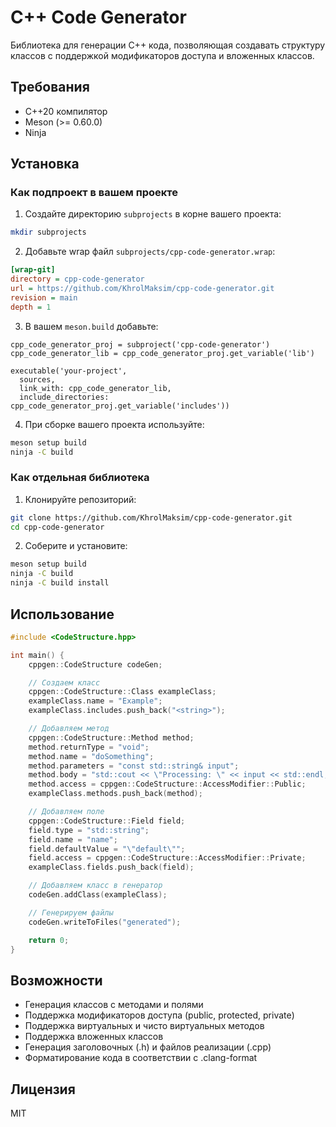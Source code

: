 # C++ Code Generator

Библиотека для генерации C++ кода, позволяющая создавать структуру классов с поддержкой модификаторов доступа и вложенных классов.

## Требования

- C++20 компилятор
- Meson (>= 0.60.0)
- Ninja

## Установка

### Как подпроект в вашем проекте

1. Создайте директорию `subprojects` в корне вашего проекта:
```bash
mkdir subprojects
```

2. Добавьте wrap файл `subprojects/cpp-code-generator.wrap`:
```ini
[wrap-git]
directory = cpp-code-generator
url = https://github.com/KhrolMaksim/cpp-code-generator.git
revision = main
depth = 1 
```

3. В вашем `meson.build` добавьте:
```meson
cpp_code_generator_proj = subproject('cpp-code-generator')
cpp_code_generator_lib = cpp_code_generator_proj.get_variable('lib')

executable('your-project', 
  sources,
  link_with: cpp_code_generator_lib,
  include_directories: cpp_code_generator_proj.get_variable('includes'))
```

4. При сборке вашего проекта используйте:
```bash
meson setup build
ninja -C build
```

### Как отдельная библиотека

1. Клонируйте репозиторий:
```bash
git clone https://github.com/KhrolMaksim/cpp-code-generator.git
cd cpp-code-generator
```

2. Соберите и установите:
```bash
meson setup build
ninja -C build
ninja -C build install
```

## Использование

```cpp
#include <CodeStructure.hpp>

int main() {
    cppgen::CodeStructure codeGen;

    // Создаем класс
    cppgen::CodeStructure::Class exampleClass;
    exampleClass.name = "Example";
    exampleClass.includes.push_back("<string>");

    // Добавляем метод
    cppgen::CodeStructure::Method method;
    method.returnType = "void";
    method.name = "doSomething";
    method.parameters = "const std::string& input";
    method.body = "std::cout << \"Processing: \" << input << std::endl;";
    method.access = cppgen::CodeStructure::AccessModifier::Public;
    exampleClass.methods.push_back(method);

    // Добавляем поле
    cppgen::CodeStructure::Field field;
    field.type = "std::string";
    field.name = "name";
    field.defaultValue = "\"default\"";
    field.access = cppgen::CodeStructure::AccessModifier::Private;
    exampleClass.fields.push_back(field);

    // Добавляем класс в генератор
    codeGen.addClass(exampleClass);

    // Генерируем файлы
    codeGen.writeToFiles("generated");

    return 0;
}
```

## Возможности

- Генерация классов с методами и полями
- Поддержка модификаторов доступа (public, protected, private)
- Поддержка виртуальных и чисто виртуальных методов
- Поддержка вложенных классов
- Генерация заголовочных (.h) и файлов реализации (.cpp)
- Форматирование кода в соответствии с .clang-format

## Лицензия

MIT 
